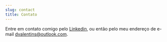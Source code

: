 ```yaml
---
slug: contact
title: Contato
---
```


Entre em contato comigo pelo [Linkedin](https://www.linkedin.com/in/dvalentins/), ou então pelo meu endereço de e-mail dvalentins@outlook.com.